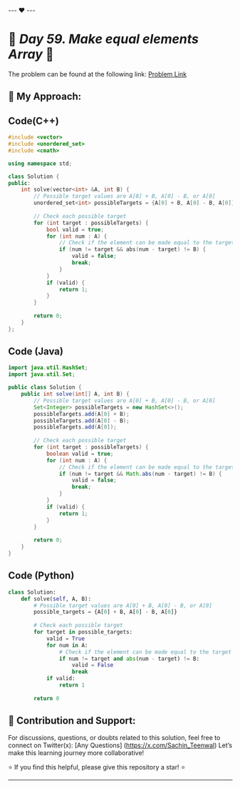 --- ❤️ ---

# 🚀 _Day 59. Make equal elements Array_ 🧠


The problem can be found at the following link: [Problem Link](https://www.interviewbit.com/problems/make-equal-elements-array/)

## 🎯 **My Approach:**


## Code(C++)
```cpp
#include <vector>
#include <unordered_set>
#include <cmath>

using namespace std;

class Solution {
public:
    int solve(vector<int> &A, int B) {
        // Possible target values are A[0] + B, A[0] - B, or A[0]
        unordered_set<int> possibleTargets = {A[0] + B, A[0] - B, A[0]};
        
        // Check each possible target
        for (int target : possibleTargets) {
            bool valid = true;
            for (int num : A) {
                // Check if the element can be made equal to the target
                if (num != target && abs(num - target) != B) {
                    valid = false;
                    break;
                }
            }
            if (valid) {
                return 1;
            }
        }
        
        return 0;
    }
};
```

## Code (Java)

```java
import java.util.HashSet;
import java.util.Set;

public class Solution {
    public int solve(int[] A, int B) {
        // Possible target values are A[0] + B, A[0] - B, or A[0]
        Set<Integer> possibleTargets = new HashSet<>();
        possibleTargets.add(A[0] + B);
        possibleTargets.add(A[0] - B);
        possibleTargets.add(A[0]);
        
        // Check each possible target
        for (int target : possibleTargets) {
            boolean valid = true;
            for (int num : A) {
                // Check if the element can be made equal to the target
                if (num != target && Math.abs(num - target) != B) {
                    valid = false;
                    break;
                }
            }
            if (valid) {
                return 1;
            }
        }
        
        return 0;
    }
}
```

## Code (Python)

```python
class Solution:
    def solve(self, A, B):
        # Possible target values are A[0] + B, A[0] - B, or A[0]
        possible_targets = {A[0] + B, A[0] - B, A[0]}
        
        # Check each possible target
        for target in possible_targets:
            valid = True
            for num in A:
                # Check if the element can be made equal to the target
                if num != target and abs(num - target) != B:
                    valid = False
                    break
            if valid:
                return 1
        
        return 0
```



## 🎯 **Contribution and Support:**

For discussions, questions, or doubts related to this solution, feel free to connect on Twitter(x): [Any Questions] (https://x.com/Sachin_Teenwal) Let’s make this learning journey more collaborative!

⭐ If you find this helpful, please give this repository a star! ⭐

---
